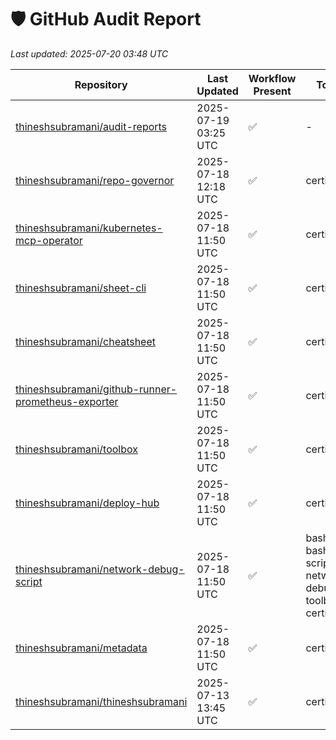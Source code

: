 # 🛡️ GitHub Audit Report

_Last updated: 2025-07-20 03:48 UTC_

| Repository | Last Updated | Workflow Present | Topics | Branch |
|------------|---------------|------------------|------|--------|
| [thineshsubramani/audit-reports](https://github.com/thineshsubramani/audit-reports) | 2025-07-19 03:25 UTC | ✅ | - | main |
| [thineshsubramani/repo-governor](https://github.com/thineshsubramani/repo-governor) | 2025-07-18 12:18 UTC | ✅ | certified | main |
| [thineshsubramani/kubernetes-mcp-operator](https://github.com/thineshsubramani/kubernetes-mcp-operator) | 2025-07-18 11:50 UTC | ✅ | certified | main |
| [thineshsubramani/sheet-cli](https://github.com/thineshsubramani/sheet-cli) | 2025-07-18 11:50 UTC | ✅ | certified | main |
| [thineshsubramani/cheatsheet](https://github.com/thineshsubramani/cheatsheet) | 2025-07-18 11:50 UTC | ✅ | certified | main |
| [thineshsubramani/github-runner-prometheus-exporter](https://github.com/thineshsubramani/github-runner-prometheus-exporter) | 2025-07-18 11:50 UTC | ✅ | certified | main |
| [thineshsubramani/toolbox](https://github.com/thineshsubramani/toolbox) | 2025-07-18 11:50 UTC | ✅ | certified | main |
| [thineshsubramani/deploy-hub](https://github.com/thineshsubramani/deploy-hub) | 2025-07-18 11:50 UTC | ✅ | certified | main |
| [thineshsubramani/network-debug-script](https://github.com/thineshsubramani/network-debug-script) | 2025-07-18 11:50 UTC | ✅ | bash, bash-script, network-debugging, toolbox, certified | main |
| [thineshsubramani/metadata](https://github.com/thineshsubramani/metadata) | 2025-07-18 11:50 UTC | ✅ | certified | main |
| [thineshsubramani/thineshsubramani](https://github.com/thineshsubramani/thineshsubramani) | 2025-07-13 13:45 UTC | ✅ | certified | master |

